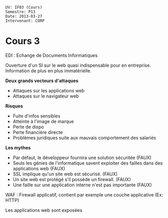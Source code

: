     UV: IF03 (Cours)
    Semestre: P13
    Date: 2013-03-27
    Intervenant: CORP

# Cours 3

EDI
: Echange de Documents Informatiques

Ouverture d'un SI sur le web quasi indispensable pour en entreprise.
Information de plus en plus immatérielle.

**Deux grands vecteurs d'attaques**
- Attaques sur les applications web
- Attaques sur le navigateur web

**Risques**
- Fuite d'infos sensibles
- Atteinte à l'image de marque
- Perte de dispo
- Perte financière directe
- Problèmes juridiques suite aux mauvais comportement des salariés

**Les mythes**
- Par défaut, le développeur fournira une solution sécuritée (FAUX)
- Seuls les génies de l'informatique savent exploiter des failles dans des
  applications web (FAUX)
- SSL implique qu'un site web est sécurisé. (FAUX)
- Un site web est protégé s'il possède un firewall. (FAUX)
- Une faille sur une application interne n'est pas importante (FAUX)

WAF
: Firewall applicatif, contient par exemple une couche applicative (Ex: HTTP)

Les applications web sont exposées
